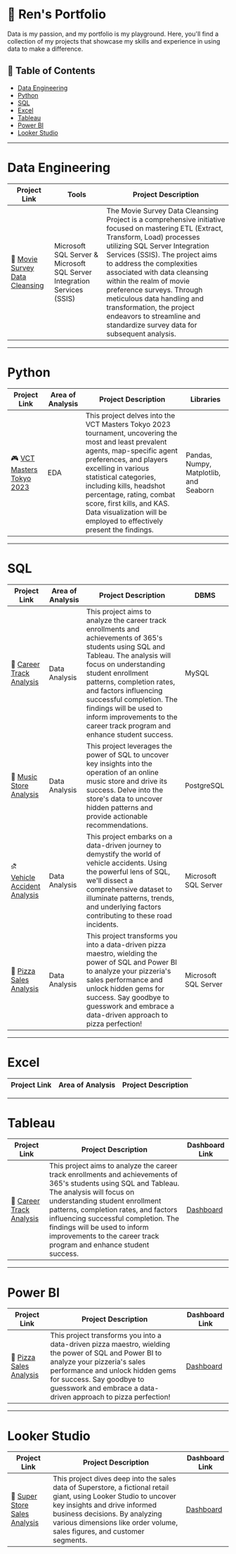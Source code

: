 # 📜 Ren's Portfolio
Data is my passion, and my portfolio is my playground. Here, you'll find a collection of my projects that showcase my skills and experience in using data to make a difference.

## 📁 Table of Contents
- [Data Engineering](#data-engineering)
- [Python](#python)
- [SQL](#sql)
- [Excel](#excel)
- [Tableau](#tableau)
- [Power BI](#power-bi)
- [Looker Studio](#looker-studio)

***
# Data Engineering
| Project Link | Tools | Project Description | 
|---|---|---|
| 🎥 [Movie Survey Data Cleansing](https://github.com/farens27/DE-Stuff/tree/main/Movie%20Survey) | Microsoft SQL Server & Microsoft SQL Server Integration Services (SSIS) | The Movie Survey Data Cleansing Project is a comprehensive initiative focused on mastering ETL (Extract, Transform, Load) processes utilizing SQL Server Integration Services (SSIS). The project aims to address the complexities associated with data cleansing within the realm of movie preference surveys. Through meticulous data handling and transformation, the project endeavors to streamline and standardize survey data for subsequent analysis. |

***
# Python

| Project Link | Area of Analysis | Project Description | Libraries |
|---|---|---|---|
| 🎮 [VCT Masters Tokyo 2023](https://github.com/farens27/Python-Stuff/tree/main/VCT%20Masters%20Tokyo%202023) | EDA | This project delves into the VCT Masters Tokyo 2023 tournament, uncovering the most and least prevalent agents, map-specific agent preferences, and players excelling in various statistical categories, including kills, headshot percentage, rating, combat score, first kills, and KAS. Data visualization will be employed to effectively present the findings. | Pandas, Numpy, Matplotlib, and Seaborn |

***
# SQL

| Project Link | Area of Analysis | Project Description | DBMS |
|---|---|---|---|
| 💼  [Career Track Analysis](https://github.com/farens27/SQL-Stuff/tree/main/MySQL/Career%20Track%20Analysis%20with%20SQL%20and%20Tableau) | Data Analysis | This project aims to analyze the career track enrollments and achievements of 365's students using SQL and Tableau. The analysis will focus on understanding student enrollment patterns, completion rates, and factors influencing successful completion. The findings will be used to inform improvements to the career track program and enhance student success. | MySQL |
| 🎵 [Music Store Analysis](https://github.com/farens27/SQL-Stuff/tree/main/PostgreSQL/Music%20Store%20Analysis) | Data Analysis | This project leverages the power of SQL to uncover key insights into the operation of an online music store and drive its success. Delve into the store's data to uncover hidden patterns and provide actionable recommendations. | PostgreSQL |
| ⛐ [Vehicle Accident Analysis](https://github.com/farens27/SQL-Stuff/tree/main/Microsoft%20SQL%20Server/Vehicle%20Accident%20Analysis) | Data Analysis | This project embarks on a data-driven journey to demystify the world of vehicle accidents. Using the powerful lens of SQL, we'll dissect a comprehensive dataset to illuminate patterns, trends, and underlying factors contributing to these road incidents. | Microsoft SQL Server |
| 🍕 [Pizza Sales Analysis](https://github.com/farens27/SQL-Stuff/tree/main/Microsoft%20SQL%20Server/Pizza%20Sales%20Analysis) | Data Analysis | This project transforms you into a data-driven pizza maestro, wielding the power of SQL and Power BI to analyze your pizzeria's sales performance and unlock hidden gems for success. Say goodbye to guesswork and embrace a data-driven approach to pizza perfection! | Microsoft SQL Server |

***
# Excel
| Project Link | Area of Analysis | Project Description |
|---|---|---|

***
# Tableau

| Project Link | Project Description | Dashboard Link |
|---|---|---|
| 💼  [Career Track Analysis](https://github.com/farens27/SQL-Stuff/tree/main/MySQL/Career%20Track%20Analysis%20with%20SQL%20and%20Tableau) | This project aims to analyze the career track enrollments and achievements of 365's students using SQL and Tableau. The analysis will focus on understanding student enrollment patterns, completion rates, and factors influencing successful completion. The findings will be used to inform improvements to the career track program and enhance student success. | [Dashboard](https://public.tableau.com/app/profile/farensa.fernanda/viz/CareerTrackAnalysis_17003774438490/CareerTrackAnalysis) |

***
# Power BI

| Project Link | Project Description | Dashboard Link |
|---|---|---|
| 🍕 [Pizza Sales Analysis](https://github.com/farens27/SQL-Stuff/tree/main/Microsoft%20SQL%20Server/Pizza%20Sales%20Analysis) | This project transforms you into a data-driven pizza maestro, wielding the power of SQL and Power BI to analyze your pizzeria's sales performance and unlock hidden gems for success. Say goodbye to guesswork and embrace a data-driven approach to pizza perfection! | [Dashboard](https://github.com/farens27/SQL-Stuff/blob/main/Microsoft%20SQL%20Server/Pizza%20Sales%20Analysis/Pizza%20Sales%20Analysis.pbix) |

***
# Looker Studio

| Project Link | Project Description | Dashboard Link |
|---|---|---|
| 🛒 [Super Store Sales Analysis](https://github.com/farens27/BI-Stuff/blob/main/Looker%20Studio/Super%20Store%20Sales%20Analysis.md) | This project dives deep into the sales data of Superstore, a fictional retail giant, using Looker Studio to uncover key insights and drive informed business decisions. By analyzing various dimensions like order volume, sales figures, and customer segments. | [Dashboard](https://lookerstudio.google.com/reporting/0a22a61c-972b-46fe-a5a5-42896d15b6f1) |
